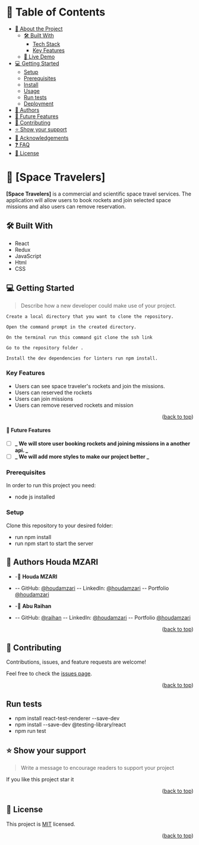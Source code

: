 <!-- TABLE OF CONTENTS -->

# 📗 Table of Contents

- [📖 About the Project](#about-project)
  - [🛠 Built With](#built-with)
    - [Tech Stack](#tech-stack)
    - [Key Features](#key-features)
  - [🚀 Live Demo](#live-demo)
- [💻 Getting Started](#getting-started)
  - [Setup](#setup)
  - [Prerequisites](#prerequisites)
  - [Install](#install)
  - [Usage](#usage)
  - [Run tests](#run-tests)
  - [Deployment](#triangular_flag_on_post-deployment)
- [👥 Authors](#authors)
- [🔭 Future Features](#future-features)
- [🤝 Contributing](#contributing)
- [⭐️ Show your support](#support)
- [🙏 Acknowledgements](#acknowledgements)
- [❓ FAQ](#faq)
- [📝 License](#license)

<!-- PROJECT DESCRIPTION -->

# 📖 [Space Travelers] <a name="about-project"></a>

**[Space Travelers]** is a commercial and scientific space travel services. The application will allow users to book rockets and join selected space missions and also users can remove reservation.

## 🛠 Built With <a name="built-with"></a>

- React
- Redux
- JavaScript
- Html
- CSS

<!-- GETTING STARTED -->

## 💻 Getting Started <a name="getting-started"></a>

> Describe how a new developer could make use of your project.

    Create a local directory that you want to clone the repository.

    Open the command prompt in the created directory.

    On the terminal run this command git clone the ssh link

    Go to the repository folder .

    Install the dev dependencies for linters run npm install.

### Key Features <a name="key-features"></a>

- Users can see space traveler's rockets and join the missions.
- Users can reserved the rockets
- Users can join missions
- Users can remove reserved rockets and mission

<p align="right">(<a href="#readme-top">back to top</a>)</p>

#### 🔭 Future Features <a name="future-features"></a>

- [ ] **_ We will store user booking rockets and joining missions in a another api. _**
- [ ] **_ We will add more styles to make our project better _**

### Prerequisites

In order to run this project you need:

- node js installed

<!--
Example command:

```sh
 gem install rails
```
 -->

### Setup

Clone this repository to your desired folder:

- run npm install
- run npm start to start the server

<!--
Example commands:

```sh
  cd my-folder
  git clone git@github.com:myaccount/my-project.git
```
--->

<!-- AUTHORS -->

## 👥 Authors <a name="authors">Houda MZARI</a>

- -👤 **Houda MZARI**

- -- GitHub: [@houdamzari](https://github.com/houdamzari)
  -- LinkedIn: [@houdamzari](https://www.linkedin.com/in/houda-mzari-2304401b1/)
  -- Portfolio [@houdamzari](https://houdamzari.github.io/Portfolio-Website/)

- -👤 **Abu Raihan**
- -- GitHub: [@raihan](https://github.com/raihan2bd)
  -- LinkedIn: [@houdamzari](https://www.linkedin.com/in/raihan2bd/)
  -- Portfolio [@houdamzari](https://raihan2bd.github.io/portfolio/)

  <a name="readme-top"></a>

<p align="right">(<a href="#readme-top">back to top</a>)</p>

<!-- CONTRIBUTING -->

## 🤝 Contributing <a name="contributing"></a>

Contributions, issues, and feature requests are welcome!

Feel free to check the [issues page](../../issues/).

<p align="right">(<a href="#readme-top">back to top</a>)</p>

## Run tests <a name="runtests"></a>

- npm install react-test-renderer --save-dev
- npm install --save-dev @testing-library/react
- npm run test

<!-- SUPPORT -->

## ⭐️ Show your support <a name="support"></a>

> Write a message to encourage readers to support your project

If you like this project star it

<p align="right">(<a href="#readme-top">back to top</a>)</p>

## 📝 License <a name="license"></a>

This project is [MIT](https://github.com/houdamzari/Math-Magicians/blob/feature/events/LICENSE) licensed.

<p align="right">(<a href="#readme-top">back to top</a>)</p>
